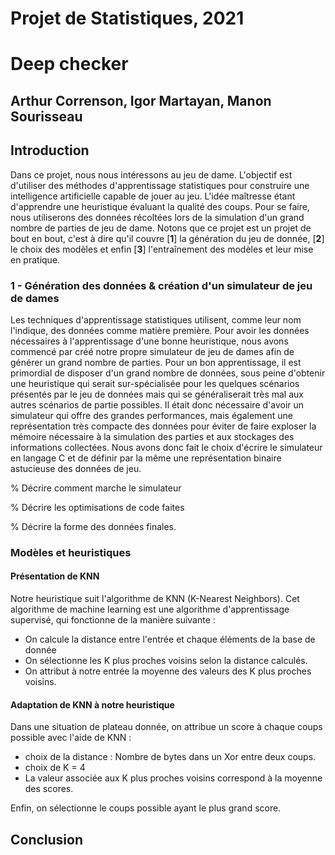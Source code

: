 # Projet de Statistiques, 2021
# Deep checker
## Arthur Correnson, Igor Martayan, Manon Sourisseau

## Introduction

Dans ce projet, nous nous intéressons au jeu de dame. L'objectif est d'utiliser des méthodes d'apprentissage statistiques pour construire une intelligence artificielle capable de jouer au jeu. L'idée maîtresse étant d'apprendre une heuristique évaluant la qualité des coups. Pour se faire, nous utiliserons des données récoltées lors de la simulation d'un grand nombre de parties de jeu de dame. 
Notons que ce projet est un projet de bout en bout, c'est à dire qu'il couvre [**1**] la génération du jeu de donnée, [**2**] le choix des modèles et enfin [**3**] l'entraînement des modèles et leur mise en pratique.


### 1 - Génération des données & création d'un simulateur de jeu de dames

Les techniques d'apprentissage statistiques utilisent, comme leur nom l'indique, des données comme matière première. Pour avoir les données  nécessaires à l'apprentissage d'une bonne heuristique, nous avons commencé par créé notre propre simulateur de jeu de dames afin de générer un grand nombre de parties. Pour un bon apprentissage, il est primordial de disposer d'un grand nombre de données, sous peine d'obtenir une heuristique qui serait sur-spécialisée pour les quelques scénarios présentés par le jeu de données mais qui se généraliserait très mal aux autres scénarios de partie possibles.
Il était donc nécessaire d'avoir un simulateur qui offre des grandes performances, mais également une représentation très compacte des données pour éviter de faire exploser la mémoire nécessaire à la simulation des parties et aux stockages des informations collectées.
Nous avons donc fait le choix d'écrire le simulateur en langage C et de définir par la même une représentation binaire astucieuse des données de jeu.

% Décrire comment marche le simulateur

% Décrire les optimisations de code faites

% Décrire la forme des données finales.



### Modèles et heuristiques


#### Présentation de KNN

Notre heuristique suit l'algorithme de KNN (K-Nearest Neighbors).
Cet algorithme de machine learning est une algorithme d'apprentissage supervisé, qui fonctionne de la manière suivante :

+ On calcule la distance entre l'entrée et chaque éléments de la  base de donnée 
+ On sélectionne les K plus proches voisins selon la distance calculés.
+ On attribut à notre entrée la moyenne des valeurs des K plus proches voisins. 

#### Adaptation de KNN à notre heuristique

Dans une situation de plateau donnée, on attribue un score à chaque coups possible avec l'aide de KNN :

+ choix de la distance : Nombre de bytes dans un Xor entre deux coups.
+ choix de K = 4 
+ La valeur associée aux K plus proches voisins correspond à la moyenne des scores.

Enfin, on sélectionne le coups possible ayant le plus grand score. 


## Conclusion

